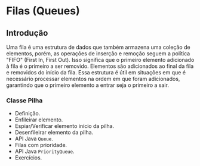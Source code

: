 # Filas (Queues)

## Introdução

Uma fila é uma estrutura de dados que também armazena uma coleção de elementos, porém, as operações de inserção e remoção seguem a política "FIFO" (First In, First Out). Isso significa que o primeiro elemento adicionado à fila é o primeiro a ser removido. Elementos são adicionados ao final da fila e removidos do início da fila. Essa estrutura é útil em situações em que é necessário processar elementos na ordem em que foram adicionados, garantindo que o primeiro elemento a entrar seja o primeiro a sair.

### Classe Pilha
- Definição.
- Enfileirar elemento.
- Espiar/Verificar elemento início da pilha.
- Desenfileirar elemento da pilha.
- API Java `Queue`.
- Filas com prioridade.
- API Java `PriorityQueue`.
- Exercícios.